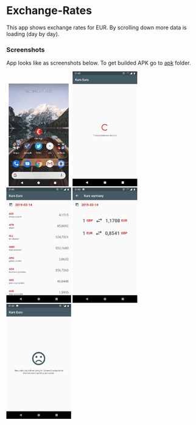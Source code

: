 # Exchange-Rates
This app shows exchange rates for EUR. By scrolling down more data is loading (day by day).

### Screenshots
App looks like as screenshots below. To get builded APK go to [apk](apk) folder.

<img src="media/record.gif" width="170"> <img src="media/loading.png" width="170">  <img src="media/list.png" width="170"> <img src="media/details.png" width="170"> <img src="media/error.png" width="170">

